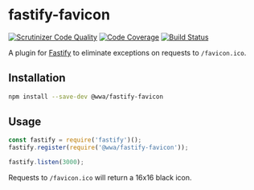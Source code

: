 # fastify-favicon

[![Scrutinizer Code Quality](https://scrutinizer-ci.com/g/sjinks/fastify-favicon/badges/quality-score.png?b=master)](https://scrutinizer-ci.com/g/sjinks/fastify-favicon/?branch=master)
[![Code Coverage](https://scrutinizer-ci.com/g/sjinks/fastify-favicon/badges/coverage.png?b=master)](https://scrutinizer-ci.com/g/sjinks/fastify-favicon/?branch=master)
[![Build Status](https://scrutinizer-ci.com/g/sjinks/fastify-favicon/badges/build.png?b=master)](https://scrutinizer-ci.com/g/sjinks/fastify-favicon/build-status/master)

A plugin for [Fastify](https://github.com/fastify/fastify) to eliminate exceptions on requests to `/favicon.ico`.

## Installation

```sh
npm install --save-dev @wwa/fastify-favicon
```

## Usage

```js
const fastify = require('fastify')();
fastify.register(require('@wwa/fastify-favicon'));

fastify.listen(3000);
```

Requests to `/favicon.ico` will return a 16x16 black icon.
